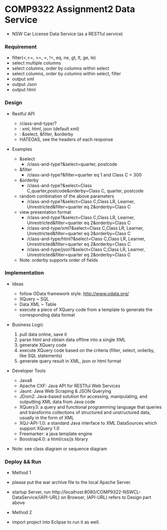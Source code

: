 # COMP9322 Assignment2 Data Service
* NSW Car License Data Service (as a RESTful service)


### Requirement
* filter(<,<=, >=,  =, !=, eq, ne, gt, lt, ge, le)
* select multiple columns
* select columns, order by columns within select
* select columns, order by columns within select, filter
* output xml
* output Json
* output html


### Design


* Restful API
    * /class-and-type/<ouput format>?<query parameters>
    * <ouput format>: xml, html, json (default xml)
    * <query parameters>: &select, &filter, &orderby
    * HATEOAS, see the headers of each response
    
    
* Examples
    * &select
        * /class-and-type?&select=quarter, postcode
    * &filter
        * /class-and-type?&filter=quarter eq 1 and Class C < 300
    * &orderby
        * /class-and-type?&select=Class C,quarter,postcode&orderby=Class C, quarter, postcode
    * random combination of the above parameters
        * /class-and-type?&select=Class C,Class LR, Learner, Unrestricted&filter=quarter eq 2&orderby=Class C
    * view presentation format
        * /class-and-type?&select=Class C,Class LR, Learner, Unrestricted&filter=quarter eq 2&orderby=Class C
        * /class-and-type/xml?&select=Class C,Class LR, Learner, Unrestricted&filter=quarter eq 2&orderby=Class C
        * /class-and-type/html?&select=Class C,Class LR, Learner, Unrestricted&filter=quarter eq 2&orderby=Class C
        * /class-and-type/json?&select=Class C,Class LR, Learner, Unrestricted&filter=quarter eq 2&orderby=Class C
    * Note: orderby supports order of fields
    
    
### Implementation
* Ideas
    * follow OData framework style. http://www.odata.org/
    * XQuery ~ SQL
    * Data XML ~ Table
    * execute a piece of XQuery code from a template to generate the corresponding data format
    
   
* Business Logic 
     1. pull data online, save it
     2. parse html and obtain data offline into a single XML
     3. generate XQuery code
     4. execute XQuery code based on the criteria (filter, select, orderby, like SQL statements)
     5. generate query result in XML, json or html format
     
     
* Developer Tools
    * Java8 
    * Apache CXF: Java API for RESTful Web Services
    * Jaunt: Java Web Scraping & JSON Querying
    * JDom2: Java-based solution for accessing, manipulating, and outputting XML data from Java code
    * XQuery3: a query and functional programming language that queries and transforms collections of structured and unstructured data, usually in the form of XML
    * XQJ-API-1.0: a standard Java interface to XML DataSources which support XQuery 1.0
    * Freemarker: a java template engine
    * Boostrap4.0: a html/css/js library
      
      
* Note: see class diagram or sequence diagram


### Deploy && Run

* Method 1
* please put the war archive file to the local Apache Server.
* startup Server, run http://localhost:8080/COMP9322-NSWCL-DataService/(API-URL) on Browser, (API-URL) refers to Design part above


* Method 2
* import project into Eclipse to run it as well.

	

